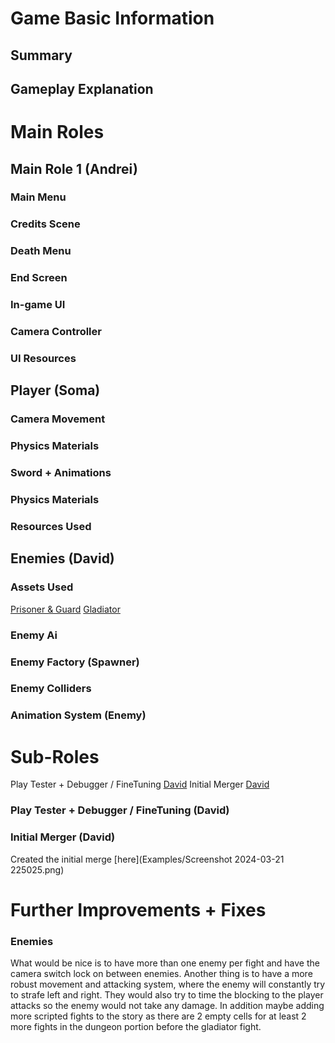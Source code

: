 # Game Basic Information #

## Summary ##

## Gameplay Explanation ##

# Main Roles #

## Main Role 1 (Andrei) 

### Main Menu

### Credits Scene

### Death Menu

### End Screen

### In-game UI

### Camera Controller

### UI Resources

## Player (Soma) 

### Camera Movement

### Physics Materials

### Sword + Animations

### Physics Materials

### Resources Used

## Enemies (David)

### Assets Used
[Prisoner & Guard](https://assetstore.unity.com/packages/3d/characters/humanoids/fantasy/swordsman-170111)
[Gladiator](https://assetstore.unity.com/packages/3d/characters/humanoids/fantasy/crusader-tank-101601)

### Enemy Ai

### Enemy Factory (Spawner)

### Enemy Colliders

### Animation System (Enemy)


# Sub-Roles
Play Tester + Debugger / FineTuning [David](https://github.com/dt89eor)
Initial Merger [David](https://github.com/dt89eor)

### Play Tester + Debugger / FineTuning (David)

### Initial Merger (David)
Created the initial merge [here](Examples/Screenshot 2024-03-21 225025.png) 


# Further Improvements + Fixes #

### Enemies
What would be nice is to have more than one enemy per fight and have the camera switch lock on between enemies. Another thing is to have a more robust movement and attacking system, where the enemy will constantly try to strafe left and right. They would also try to time the blocking to the player attacks so the enemy would not take any damage. In addition maybe adding more scripted fights to the story as there are 2 empty cells for at least 2 more fights in the dungeon portion before the gladiator fight. 

